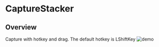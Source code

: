# CaptureStacker
## Overview
Capture with hotkey and drag.
The default hotkey is LShiftKey
![demo](https://user-images.githubusercontent.com/76393141/199930065-59b56c3f-ea95-4fc2-9e74-3b1db7bd0470.gif)
